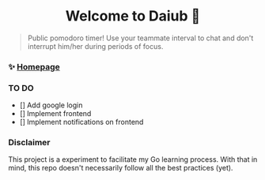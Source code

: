 <h1 align="center">Welcome to Daiub 👋</h1>
<p>
</p>

> Public pomodoro timer! Use your teammate interval to chat and don't interrupt him/her during periods of focus.

### ✨ [Homepage](https://daiub.com)

### TO DO

- [] Add google login
- [] Implement frontend
- [] Implement notifications on frontend

### Disclaimer

This project is a experiment to facilitate my Go learning process. With that in mind, this repo doesn't necessarily follow all the best practices (yet).
